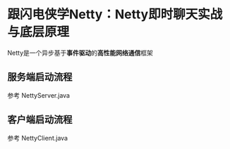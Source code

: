 # 跟闪电侠学Netty：Netty即时聊天实战与底层原理

Netty是一个异步基于**事件驱动**的**高性能网络通信**框架

## 服务端启动流程

参考 NettyServer.java 

## 客户端启动流程

参考 NettyClient.java